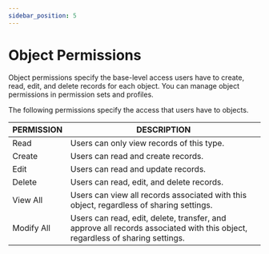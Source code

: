 ```yaml
---
sidebar_position: 5
---
```


# Object Permissions

Object permissions specify the base-level access users have to create, read, edit, and delete records for each object. You can manage object permissions in permission sets and profiles.

The following permissions specify the access that users have to objects.

PERMISSION | DESCRIPTION
-- | -- 
Read | Users can only view records of this type.
Create | Users can read and create records.
Edit | Users can read and update records. 
Delete | Users can read, edit, and delete records.
View All | Users can view all records associated with this object, regardless of sharing settings.
Modify All | Users can read, edit, delete, transfer, and approve all records associated with this object, regardless of sharing settings.


<!-- 

## 对象权限

Steedos权限引擎是基于权限集来计算用户对每一个对象的相关权限的，所以我们首先需要配置的就是对象权限以便实现对象级的权限控制。

在简档和权限集里，都可以设置对象权限，还可以直接在对象设置界面直接配置该对象的对象权限。 我们推荐在”设置“应用中进入”公司设置→简档/权限集“界面，找到并进入要设置对象权限的简档或权限集记录详细界面，在”对象权限“子表中新建或编辑某条对象权限记录来配置对象权限。

以下权限功能描述将基于我们假设已经创建了一个名为”合同管理员“的权限集，并且需要为该权限集下的用户配置”合同“对象权限。

### 增删改查

在对象权限记录的新建或编辑界面可以设置指定简档或权限集下的用户对该对象的基本操作权限。

* **允许查看** 勾选后，该权限集下的用户可以但仅限于查看所有者为自己合同记录。
* **允许创建** 勾选后，该权限集下的用户可以创建合同记录。
* **允许编辑** 勾选后，该权限集下的用户可以但仅限于编辑所有者为自己合同记录。
* **允许删除** 勾选后，该权限集下的用户可以但仅限于删除所有者为自己合同记录。
* **查看所有记录** 勾选后，该权限集下的用户可以查看所有的合同记录。
* **修改所有记录** 勾选后，该权限集下的用户可以编辑和删除所有的合同记录。

用户创建记录时，记录所有者字段值默认为当前登录用户，即默认情况下记录创建人就是记录所有者，也就是说默认情况下，除非用户有查看或修改所有记录权限，否则他最多只能查看或编辑自己创建的记录。

### 列表视图权限

在对象权限记录的新建或编辑界面可以设置指定简档或权限集下的用户禁止查看该对象下的某些列表视图。

* **禁用列表视图** 选择希望禁用的列表视图，表示该权限集下的用户在合同对象列表上将看不到被禁用的列表视图选项。

### 附件权限

我们可以在对象设置界面勾选”允许上传附件“开关来放开对象的上传附件功能，该功能放开后，用户就可以在合同记录详细界面的附件子表上上传附件了。

在较早版本的Steedos中，放开合同对象的附件功能后，用户是否可以在合同记录详细界面上传、修改及删除附件取决于用户是否有附件所属主表记录，也就是当前合同记录的修改权限。

现在我们增强了这部分权限功能，可以在对象权限记录的新建或编辑界面配置更多与附件功能相关的权限。

* **允许查看附件** 勾选后，该权限集下的用户只可以在合同记录详细界面查看自己上传的附件。
* **允许创建附件** 勾选后，该权限集下的用户可以在合同记录详细界面上传附件。
* **允许修改附件** 勾选后，该权限集下的用户只可以在合同记录详细界面修改自己上传的附件信息。
* **允许删除附件** 勾选后，该权限集下的用户只可以在合同记录详细界面删除自己上传的附件。
* **查看所有附件** 勾选后，该权限集下的用户只可以在合同记录详细界面查看所有附件。
* **修改所有附件** 勾选后，该权限集下的用户只可以在合同记录详细界面修改所有附件。


--->